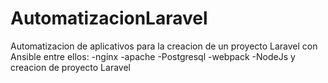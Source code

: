 # AutomatizacionLaravel
Automatizacion de aplicativos para la creacion de un proyecto Laravel con Ansible entre ellos: -nginx -apache -Postgresql -webpack -NodeJs y creacion de proyecto Laravel
